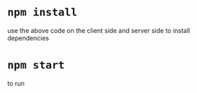 # `npm install`
use the above code on the client side and server side to install dependencies
# `npm start`
to run